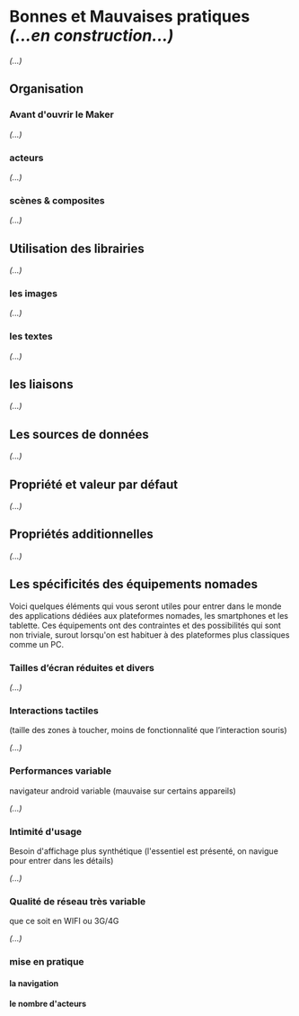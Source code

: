 # Bonnes et Mauvaises pratiques *(...en construction...)*

*(...)*



## Organisation


### Avant d'ouvrir le Maker

*(...)*

### acteurs

*(...)*

### scènes & composites

*(...)*

## Utilisation des librairies

*(...)*

### les images

*(...)*

### les textes

*(...)*

## les liaisons

*(...)*

## Les sources de données

*(...)*


## Propriété et valeur par défaut

*(...)*

## Propriétés additionnelles

*(...)*

## Les spécificités des équipements nomades

Voici quelques éléments qui vous seront utiles pour entrer dans le monde des applications dédiées aux plateformes nomades, les smartphones et les tablette.
Ces équipements ont des contraintes et des possibilités qui sont non triviale, surout lorsqu'on est habituer à des plateformes plus classiques comme un PC.

### Tailles d’écran réduites et divers
*(...)*

### Interactions tactiles 
(taille des zones à toucher, moins de fonctionnalité que l’interaction souris)

*(...)*

### Performances variable
navigateur android variable (mauvaise sur certains appareils)

*(...)*

### Intimité d'usage 
Besoin d'affichage plus synthétique (l'essentiel est présenté, on navigue pour entrer dans les détails)

*(...)*

### Qualité de réseau très variable
que ce soit en WIFI ou 3G/4G

*(...)*


### mise en pratique

#### la navigation

#### le nombre d'acteurs

